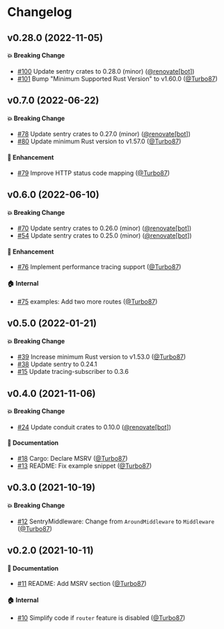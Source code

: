 # Changelog

## v0.28.0 (2022-11-05)

#### :boom: Breaking Change
* [#100](https://github.com/Turbo87/sentry-conduit/pull/100) Update sentry crates to 0.28.0 (minor) ([@renovate[bot]](https://github.com/apps/renovate))
* [#101](https://github.com/Turbo87/sentry-conduit/pull/101) Bump "Minimum Supported Rust Version" to v1.60.0 ([@Turbo87](https://github.com/Turbo87))


## v0.7.0 (2022-06-22)

#### :boom: Breaking Change
* [#78](https://github.com/Turbo87/sentry-conduit/pull/78) Update sentry crates to 0.27.0 (minor) ([@renovate[bot]](https://github.com/apps/renovate))
* [#80](https://github.com/Turbo87/sentry-conduit/pull/80) Update minimum Rust version to v1.57.0 ([@Turbo87](https://github.com/Turbo87))

#### :rocket: Enhancement
* [#79](https://github.com/Turbo87/sentry-conduit/pull/79) Improve HTTP status code mapping ([@Turbo87](https://github.com/Turbo87))


## v0.6.0 (2022-06-10)

#### :boom: Breaking Change
* [#70](https://github.com/Turbo87/sentry-conduit/pull/70) Update sentry crates to 0.26.0 (minor) ([@renovate[bot]](https://github.com/apps/renovate))
* [#54](https://github.com/Turbo87/sentry-conduit/pull/54) Update sentry crates to 0.25.0 (minor) ([@renovate[bot]](https://github.com/apps/renovate))

#### :rocket: Enhancement
* [#76](https://github.com/Turbo87/sentry-conduit/pull/76) Implement performance tracing support ([@Turbo87](https://github.com/Turbo87))

#### :house: Internal
* [#75](https://github.com/Turbo87/sentry-conduit/pull/75) examples: Add two more routes ([@Turbo87](https://github.com/Turbo87))


## v0.5.0 (2022-01-21)

#### :boom: Breaking Change
* [#39](https://github.com/Turbo87/sentry-conduit/pull/39) Increase minimum Rust version to v1.53.0 ([@Turbo87](https://github.com/Turbo87))
* [#38](https://github.com/Turbo87/sentry-conduit/pull/38) Update sentry to 0.24.1
* [#15](https://github.com/Turbo87/sentry-conduit/pull/15) Update tracing-subscriber to 0.3.6


## v0.4.0 (2021-11-06)

#### :boom: Breaking Change
* [#24](https://github.com/Turbo87/sentry-conduit/pull/24) Update conduit crates to 0.10.0 ([@renovate[bot]](https://github.com/apps/renovate))

#### :memo: Documentation
* [#18](https://github.com/Turbo87/sentry-conduit/pull/18) Cargo: Declare MSRV ([@Turbo87](https://github.com/Turbo87))
* [#13](https://github.com/Turbo87/sentry-conduit/pull/13) README: Fix example snippet ([@Turbo87](https://github.com/Turbo87))


## v0.3.0 (2021-10-19)

#### :boom: Breaking Change
* [#12](https://github.com/Turbo87/sentry-conduit/pull/12) SentryMiddleware: Change from `AroundMiddleware` to `Middleware` ([@Turbo87](https://github.com/Turbo87))


## v0.2.0 (2021-10-11)

#### :memo: Documentation
* [#11](https://github.com/Turbo87/sentry-conduit/pull/11) README: Add MSRV section ([@Turbo87](https://github.com/Turbo87))

#### :house: Internal
* [#10](https://github.com/Turbo87/sentry-conduit/pull/10) Simplify code if `router` feature is disabled ([@Turbo87](https://github.com/Turbo87))
